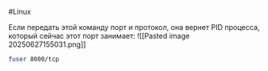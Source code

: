 #Linux 

Если передать этой команду порт и протокол, она вернет PID процесса, который сейчас этот порт занимает:
![[Pasted image 20250627155031.png]]
```bash
fuser 8000/tcp
```

